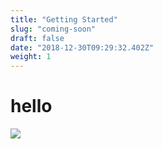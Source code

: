```yaml
---
title: "Getting Started"
slug: "coming-soon"
draft: false
date: "2018-12-30T09:29:32.402Z"
weight: 1
---
```


# hello

<img src="/img/01_s00_SaaS_coming_soon.png" />
